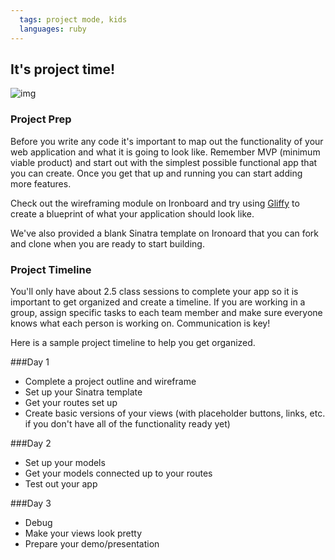```yaml
---
  tags: project mode, kids
  languages: ruby
---
```


## It's project time!

![img](http://media2.giphy.com/media/KAPxSlQIY5MM8/200.gif)

### Project Prep

Before you write any code it's important to map out the functionality of your web application and what it is going to look like. Remember MVP (minimum viable product) and start out with the simplest possible functional app that you can create. Once you get that up and running you can start adding more features. 

Check out the wireframing module on Ironboard and try using [Gliffy](http://www.gliffy.com/) to create a blueprint of what your application should look like.

We've also provided a blank Sinatra template on Ironoard that you can fork and clone when you are ready to start building.

### Project Timeline

You'll only have about 2.5 class sessions to complete your app so it is important to get organized and create a timeline. If you are working in a group, assign specific tasks to each team member and make sure everyone knows what each person is working on. Communication is key! 

Here is a sample project timeline to help you get organized. 

###Day 1
+ Complete a project outline and wireframe
+ Set up your Sinatra template
+ Get your routes set up
+ Create basic versions of your views (with placeholder buttons, links, etc. if you don't have all of the functionality ready yet) 

###Day 2
+ Set up your models
+ Get your models connected up to your routes
+ Test out your app

###Day 3
+ Debug
+ Make your views look pretty
+ Prepare your demo/presentation
